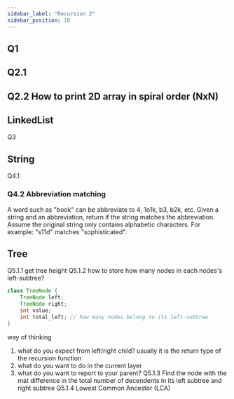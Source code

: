 ```yaml
---
sidebar_label: "Recursion 2"
sidebar_position: 10
---
```

## Q1
## Q2.1
## Q2.2 How to print 2D array in spiral order (NxN)
## LinkedList 
Q3 
## String
Q4.1
### Q4.2 Abbreviation matching
A word such as "book" can be abbreviate to 4, 1o1k, b3, b2k, etc. Given a string and an abbreviation, return if the string matches the abbreviation. Assume the original string only contains alphabetic characters. For example: "s11d" matches "sophisticated". 
## Tree
Q5.1.1 get tree height
Q5.1.2 how to store how many nodes in each nodes's left-subtree?
```java
class TreeNode {
    TreeNode left;
    TreeNode right;
    int value;
    int total_left; // how many nodes belong to its left-subtree
}
```

way of thinking
1. what do you expect from left/right child? usually it is the return type of the recursion function
2. what do you want to do in the current layer
3. what do you want to report to your parent? 
Q5.1.3 Find the node with the mat difference in the total number of decendents in its left subtree and right subtree
Q5.1.4 Lowest Common Ancestor (LCA)


